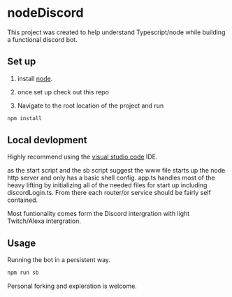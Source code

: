 # nodeDiscord

This project was created to help understand Typescript/node while building a functional discord bot.

## Set up

1. install [node](https://nodejs.org/en/download/).

2. once set up check out this repo

3. Navigate to the root location of the project and run

```bash
npm install
```

## Local devlopment

Highly recommend using the [visual studio code](https://code.visualstudio.com/) IDE.

as the start script and the sb script suggest the www file starts up the node http server and only has a basic shell config. 
app.ts handles most of the heavy lifting by initializing all of the needed files for start up including discordLogin.ts. From there each router/or service should be fairly 
self contained.

Most funtionality comes form the Discord intergration with light Twitch/Alexa intergration.

## Usage

Running the bot in a persistent way.

```bash
npm run sb
```

Personal forking and expleration is welcome.


